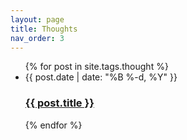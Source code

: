 ```yaml
---
layout: page
title: Thoughts
nav_order: 3
---
```


<ul class="post-list">
  {% for post in site.tags.thought %}
    <li>
      <span class="post-meta">{{ post.date | date: "%B %-d, %Y" }}</span>
      <h3>
        <a class="post-link" href="{{ post.url | relative_url }}">{{ post.title }}</a>
      </h3>
    </li>
  {% endfor %}
</ul> 